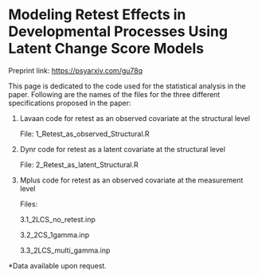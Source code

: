 # Modeling Retest Effects in Developmental Processes Using Latent Change Score Models

Preprint link: https://psyarxiv.com/gu78q

This page is dedicated to the code used for the statistical analysis in the paper. Following are the names of the files for the three different specifications proposed in the paper:

1. Lavaan code for retest as an observed covariate at the structural level

    File: 1_Retest_as_observed_Structural.R

2. Dynr code for retest as a latent covariate at the structural level

    File: 2_Retest_as_latent_Structural.R

3. Mplus code for retest as an observed covariate at the measurement level

    Files: 
     
     3.1_2LCS_no_retest.inp
    
     3.2_2CS_1gamma.inp
     
     3.3_2LCS_multi_gamma.inp

*Data available upon request.
